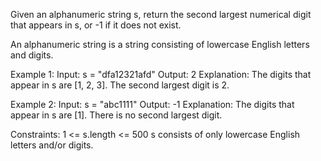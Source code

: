 Given an alphanumeric string s, return the second largest numerical digit that appears in s, or -1 if it does not exist.

An alphanumeric string is a string consisting of lowercase English letters and digits.

Example 1:
Input: s = "dfa12321afd"
Output: 2
Explanation: The digits that appear in s are [1, 2, 3]. The second largest digit is 2.

Example 2:
Input: s = "abc1111"
Output: -1
Explanation: The digits that appear in s are [1]. There is no second largest digit. 

Constraints:
1 <= s.length <= 500
s consists of only lowercase English letters and/or digits.
